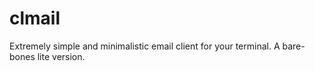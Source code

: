 # clmail
Extremely simple and minimalistic email client for your terminal. A bare-bones lite version.
